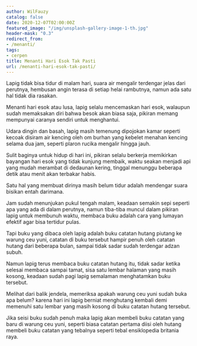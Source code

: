 ```yaml
---
author: WilFauzy
catalog: false
date: 2020-12-07T02:00:00Z
featured_image: "/img/unsplash-gallery-image-1-th.jpg"
header-mask: "0.3"
redirect_from:
- /menanti/
tags:
- cerpen
title: Menanti Hari Esok Tak Pasti
url: /menanti-hari-esok-tak-pasti/
---
```


Lapig tidak bisa tidur di malam hari, suara air mengalir terdengar jelas dari perutnya, hembusan angin terasa di setiap helai rambutnya, namun ada satu hal tidak dia rasakan.

Menanti hari esok atau lusa, lapig selalu mencemaskan hari esok, walaupun sudah memaksakan diri bahwa besok akan biasa saja, pikiran memang mempunyai caranya sendiri untuk menghantui.

Udara dingin dan basah, lapig masih temenung dipojokan kamar seperti kecoak disiram air kencing oleh om burhan yang kebelet menahan kencing selama dua jam, seperti plaron rucika mengalir hingga jauh.

Sulit baginya untuk hidup di hari ini, pikiran selalu berkerja memikirkan bayangan hari esok yang tidak kunjung membaik, waktu seakan menjadi api yang mudah merambat di dedaunan kering, tinggal menunggu beberapa detik atau menit akan terbakar habis.

Satu hal yang membuat dirinya masih belum tidur adalah mendengar suara bisikan entah darimana.

Jam sudah menunjukan pukul tengah malam, keadaan semakin sepi seperti apa yang ada di dalam perutnya, namun tiba-tiba muncul dalam pikiran lapig untuk membunuh waktu, membaca buku adalah cara yang lumayan efektif agar bisa tertidur pulas.

Tapi buku yang dibaca oleh lapig adalah buku catatan hutang piutang ke warung ceu yuni, catatan di buku tersebut hampir penuh oleh catatan hutang dari beberapa bulan, sampai tidak sadar sudah terdengar adzan subuh.

Namun lapig terus membaca buku catatan hutang itu, tidak sadar ketika selesai membaca sampai tamat, sisa satu lembar halaman yang masih kosong, keadaan sudah pagi lapig semalaman menghatamkan buku tersebut.

Melihat dari balik jendela, memeriksa apakah warung ceu yuni sudah buka apa belum? karena hari ini lapig berniat menghutang kembali demi memenuhi satu lembar yang masih kosong di buku catatan hutang tersebut.

Jika seisi buku sudah penuh maka lapig akan membeli buku catatan yang baru di warung ceu yuni, seperti biasa catatan pertama diisi oleh hutang membeli buku catatan yang tebalnya seperti tebal ensiklopedia britania raya.